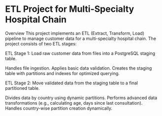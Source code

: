 # ETL Project for Multi-Specialty Hospital Chain
Overview
This project implements an ETL (Extract, Transform, Load) pipeline to manage customer data for a multi-specialty hospital chain. The project consists of two ETL stages:

ETL Stage 1:
Load raw customer data from files into a PostgreSQL staging table.

Handles file ingestion.
Applies basic data validation.
Creates the staging table with partitions and indexes for optimized querying.



ETL Stage 2:
Move validated data from the staging table to a final partitioned table.

Divides data by country using dynamic partitions.
Performs advanced data transformations (e.g., calculating age, days since last consultation).
Handles country-wise partition creation dynamically.
